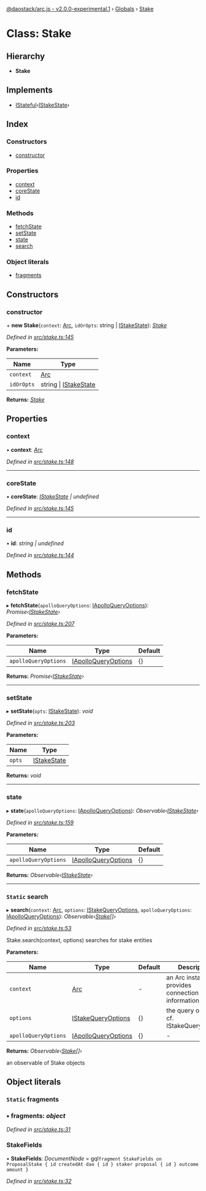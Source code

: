 [@daostack/arc.js - v2.0.0-experimental.1](../README.md) › [Globals](../globals.md) › [Stake](stake.md)

# Class: Stake

## Hierarchy

* **Stake**

## Implements

* [IStateful](../interfaces/istateful.md)‹[IStakeState](../interfaces/istakestate.md)›

## Index

### Constructors

* [constructor](stake.md#constructor)

### Properties

* [context](stake.md#context)
* [coreState](stake.md#corestate)
* [id](stake.md#id)

### Methods

* [fetchState](stake.md#fetchstate)
* [setState](stake.md#setstate)
* [state](stake.md#state)
* [search](stake.md#static-search)

### Object literals

* [fragments](stake.md#static-fragments)

## Constructors

###  constructor

\+ **new Stake**(`context`: [Arc](arc.md), `idOrOpts`: string | [IStakeState](../interfaces/istakestate.md)): *[Stake](stake.md)*

*Defined in [src/stake.ts:145](https://github.com/daostack/arc.js/blob/6c661ff/src/stake.ts#L145)*

**Parameters:**

Name | Type |
------ | ------ |
`context` | [Arc](arc.md) |
`idOrOpts` | string &#124; [IStakeState](../interfaces/istakestate.md) |

**Returns:** *[Stake](stake.md)*

## Properties

###  context

• **context**: *[Arc](arc.md)*

*Defined in [src/stake.ts:148](https://github.com/daostack/arc.js/blob/6c661ff/src/stake.ts#L148)*

___

###  coreState

• **coreState**: *[IStakeState](../interfaces/istakestate.md) | undefined*

*Defined in [src/stake.ts:145](https://github.com/daostack/arc.js/blob/6c661ff/src/stake.ts#L145)*

___

###  id

• **id**: *string | undefined*

*Defined in [src/stake.ts:144](https://github.com/daostack/arc.js/blob/6c661ff/src/stake.ts#L144)*

## Methods

###  fetchState

▸ **fetchState**(`apolloQueryOptions`: [IApolloQueryOptions](../interfaces/iapolloqueryoptions.md)): *Promise‹[IStakeState](../interfaces/istakestate.md)›*

*Defined in [src/stake.ts:207](https://github.com/daostack/arc.js/blob/6c661ff/src/stake.ts#L207)*

**Parameters:**

Name | Type | Default |
------ | ------ | ------ |
`apolloQueryOptions` | [IApolloQueryOptions](../interfaces/iapolloqueryoptions.md) |  {} |

**Returns:** *Promise‹[IStakeState](../interfaces/istakestate.md)›*

___

###  setState

▸ **setState**(`opts`: [IStakeState](../interfaces/istakestate.md)): *void*

*Defined in [src/stake.ts:203](https://github.com/daostack/arc.js/blob/6c661ff/src/stake.ts#L203)*

**Parameters:**

Name | Type |
------ | ------ |
`opts` | [IStakeState](../interfaces/istakestate.md) |

**Returns:** *void*

___

###  state

▸ **state**(`apolloQueryOptions`: [IApolloQueryOptions](../interfaces/iapolloqueryoptions.md)): *Observable‹[IStakeState](../interfaces/istakestate.md)›*

*Defined in [src/stake.ts:159](https://github.com/daostack/arc.js/blob/6c661ff/src/stake.ts#L159)*

**Parameters:**

Name | Type | Default |
------ | ------ | ------ |
`apolloQueryOptions` | [IApolloQueryOptions](../interfaces/iapolloqueryoptions.md) |  {} |

**Returns:** *Observable‹[IStakeState](../interfaces/istakestate.md)›*

___

### `Static` search

▸ **search**(`context`: [Arc](arc.md), `options`: [IStakeQueryOptions](../interfaces/istakequeryoptions.md), `apolloQueryOptions`: [IApolloQueryOptions](../interfaces/iapolloqueryoptions.md)): *Observable‹[Stake](stake.md)[]›*

*Defined in [src/stake.ts:53](https://github.com/daostack/arc.js/blob/6c661ff/src/stake.ts#L53)*

Stake.search(context, options) searches for stake entities

**Parameters:**

Name | Type | Default | Description |
------ | ------ | ------ | ------ |
`context` | [Arc](arc.md) | - | an Arc instance that provides connection information |
`options` | [IStakeQueryOptions](../interfaces/istakequeryoptions.md) |  {} | the query options, cf. IStakeQueryOptions |
`apolloQueryOptions` | [IApolloQueryOptions](../interfaces/iapolloqueryoptions.md) |  {} | - |

**Returns:** *Observable‹[Stake](stake.md)[]›*

an observable of Stake objects

## Object literals

### `Static` fragments

### ▪ **fragments**: *object*

*Defined in [src/stake.ts:31](https://github.com/daostack/arc.js/blob/6c661ff/src/stake.ts#L31)*

###  StakeFields

• **StakeFields**: *DocumentNode* =  gql`fragment StakeFields on ProposalStake {
      id
      createdAt
      dao {
        id
      }
      staker
      proposal {
        id
      }
      outcome
      amount
    }`

*Defined in [src/stake.ts:32](https://github.com/daostack/arc.js/blob/6c661ff/src/stake.ts#L32)*

